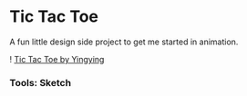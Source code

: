 # Tic Tac Toe

A fun little design side project to get me started in animation.

! [Tic Tac Toe by Yingying](https://github.com/yingyingzux/Tic-Tac-Toe/blob/master/Tic%20Tac%20Toe/03%20Visuals/Tic-Tac-Toe-Animation.gif?raw=true)

### Tools: Sketch
